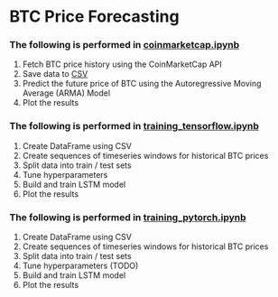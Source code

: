 # BTC Price Forecasting

### The following is performed in [coinmarketcap.ipynb](./notebooks/coinmarketcap.ipynb)

1. Fetch BTC price history using the CoinMarketCap API  
2. Save data to [CSV](./quotes.csv)  
3. Predict the future price of BTC using the Autoregressive Moving Average (ARMA) Model  
4. Plot the results

### The following is performed in [training_tensorflow.ipynb](./notebooks/training_tensorflow.ipynb)

1. Create DataFrame using CSV  
2. Create sequences of timeseries windows for historical BTC prices  
3. Split data into train / test sets  
4. Tune hyperparameters  
5. Build and train LSTM model  
6. Plot the results

### The following is performed in [training_pytorch.ipynb](./notebooks/training_pytorch.ipynb)

1. Create DataFrame using CSV  
2. Create sequences of timeseries windows for historical BTC prices  
3. Split data into train / test sets  
4. Tune hyperparameters (TODO)  
5. Build and train LSTM model  
6. Plot the results